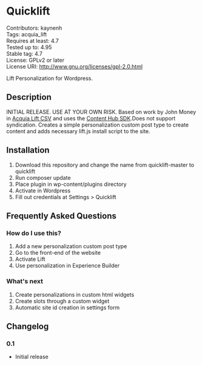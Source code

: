 # Quicklift

Contributors: kaynenh  
Tags: acquia_lift  
Requires at least: 4.7  
Tested up to: 4.95  
Stable tag: 4.7  
License: GPLv2 or later  
License URI: http://www.gnu.org/licenses/gpl-2.0.html

Lift Personalization for Wordpress.

## Description

INITIAL RELEASE. USE AT YOUR OWN RISK. Based on work by John Money in [Acquia Lift CSV](https://github.com/johnmoney/acquia-lift-csv) and uses the [Content Hub SDK](https://github.com/acquia/content-hub-php).Does not support syndication. Creates a simple personalization custom post type to create content and adds necessary lift.js install script to the site.

## Installation

1. Download this repository and change the name from quicklift-master to quicklift
2. Run composer update
3. Place plugin in wp-content/plugins directory
4. Activate in Wordpress
5. Fill out credentials at Settings > Quicklift

## Frequently Asked Questions

### How do I use this?

1. Add a new personalization custom post type
2. Go to the front-end of the website
3. Activate Lift
4. Use personalization in Experience Builder

### What's next

1. Create personalizations in custom html widgets
2. Create slots through a custom widget
3. Automatic site id creation in settings form

## Changelog

### 0.1
* Initial release